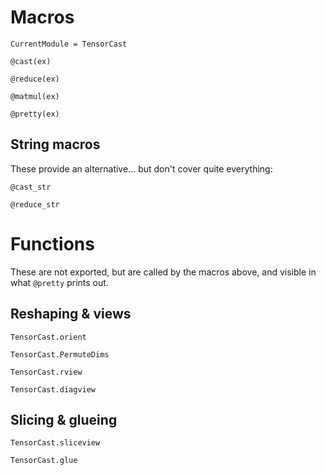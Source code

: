 # Macros

```@meta
CurrentModule = TensorCast
```

```@docs
@cast(ex)
```

```@docs
@reduce(ex)
```

```@docs
@matmul(ex)
``` 

```@docs
@pretty(ex)
```

## String macros

These provide an alternative... but don't cover quite everything:

```@docs
@cast_str
```

```@docs
@reduce_str
```

# Functions

These are not exported, but are called by the macros above, 
and visible in what `@pretty` prints out. 

## Reshaping & views

```@docs
TensorCast.orient
```

```@docs
TensorCast.PermuteDims
```

```@docs
TensorCast.rview
```

```@docs
TensorCast.diagview
```

## Slicing & glueing

```@docs
TensorCast.sliceview
```

```@docs
TensorCast.glue
```

